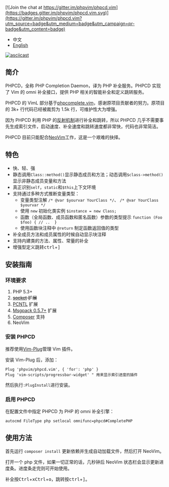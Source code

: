 [![Join the chat at https://gitter.im/phpvim/phpcd.vim](https://badges.gitter.im/phpvim/phpcd.vim.svg)](https://gitter.im/phpvim/phpcd.vim?utm_source=badge&utm_medium=badge&utm_campaign=pr-badge&utm_content=badge)

- 中文
- [English](./README_en.md)

[![asciicast](https://asciinema.org/a/4dzyyjymrguylqt21igxlhhqx.png)](https://asciinema.org/a/4dzyyjymrguylqt21igxlhhqx)

## 简介
PHPCD，全称 PHP Completion Daemon，译为 PHP 补全服务。PHPCD 实现了 Vim 的 omni 补全接口，提供 PHP 相关的智能补全和定义跳转服务。

PHPCD 的 VimL 部分基于[phpcomplete.vim](https://github.com/shawncplus/phpcomplete.vim)，感谢原项目贡献者的努力。原项目的 3k+ 行代码已经被裁剪为 1.5k 行，可维护性大为增强。

因为 PHPCD 利用 PHP 的[反射机制](http://php.net/manual/en/book.reflection.php)进行补全和跳转，所以 PHPCD 几乎不需要事先生成索引文件，启动速度、补全速度和跳转速度都非常快，代码也非常简洁。

PHPCD 目前只能配合[NeoVim](http://neovim.io/)工作，这是一个艰难的抉择。

##  特色
 * 快、轻、强
 * 静态调用`Class::method()`显示静态成员和方法；动态调用`$class->method()`显示非静态成员变量和方法
 * 真正识别`self`，`static`和`$this`上下文环境
 * 支持通过多种方式推断变量类型：
     - 变量类型注解 `/* @var $yourvar YourClass */`、 `/* @var YourClass $yourvar */`
     - 使用 `new` 初始化类实例 `$instance = new Class;`
     - 函数（全局函数、成员函数和匿名函数）参数的类型提示 `function (Foo $foo) { // ..  }`
     - 使用函数块注释中 `@return` 制定函数返回值的类型
 * 补全成员方法和成员属性的时候自动显示块注释
 * 支持内建类的方法、属性、常量的补全
 * 增强型定义跳转<kbd>ctrl</kbd>+<kbd>]</kbd>

## 安装指南

### 环境要求
 1. PHP 5.3+
 2. ~~[socket](http://php.net/manual/en/book.sockets.php) 扩展~~
 3. [PCNTL](http://php.net/manual/en/book.pcntl.php) 扩展
 4. [Msgpack 0.5.7+](https://github.com/msgpack/msgpack-php) 扩展
 5. [Composer](https://getcomposer.org/) 支持
 6. NeoVim


### 安装 PHPCD

推荐使用[Vim-Plug](https://github.com/junegunn/vim-plug/blob/master/README.md)管理 Vim 插件。

安装 Vim-Plug 后，添加：

```
Plug 'phpvim/phpcd.vim', { 'for': 'php' }
Plug 'vim-scripts/progressbar-widget' " 用来显示索引进度的插件
```

然后执行`:PlugInstall`进行安装。

### 启用 PHPCD

在配置文件中指定 PHPCD 为 PHP 的 omni 补全引擎：

```
autocmd FileType php setlocal omnifunc=phpcd#CompletePHP
```

## 使用方法

首先运行 `composer install` 更新依赖并生成自动加载文件，然后打开 NeoVim。

打开一个 php 文件，如果一切正常的话，几秒钟后 NeoVim 状态栏会显示更新进度条。进度条走完则可开始使用。

补全按<kbd>Ctrl</kbd>+<kbd>x</kbd><kbd>Ctrl</kbd>+<kbd>o</kbd>，跳转按<kbd>ctrl</kbd>+<kbd>]</kbd>。

